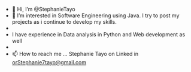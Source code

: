 - 👋 Hi, I’m @StephanieTayo
- 👀 I’m interested in Software Engineering using Java. I try to post my projects as i continue to develop my skills.
- 
-  I have experience in Data analysis in Python and   Web development as well
-
- 📫 How to reach me ... Stephanie Tayo on Linked in orStephanie7tayo@gmail.com 

<!---
StephanieTayo/StephanieTayo is a ✨ special ✨ repository because its `README.md` (this file) appears on your GitHub profile.
You can click the Preview link to take a look at your changes.
--->
